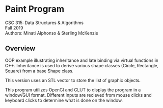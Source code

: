 # Paint Program
CSC 315: Data Structures & Algorithms<br/>
Fall 2019<br/>
Authors: Minati Alphonso & Sterling McKenzie<br/>
## Overview
OOP example illustrating inheritance and late binding via virtual functions in C++. Inheritance is used to derive various shape classes (Circle, Rectangle, Square) from a base Shape class.<br/>

This version uses an STL vector to store the list of graphic objects.<br/>

This program utilizes OpenGl and GLUT to display the program in a window/GUI format. Different inputs are recieved from mouse clicks and keyboard clicks to determine what is done on the window.

